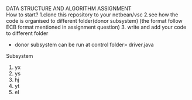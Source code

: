 DATA STRUCTURE AND ALGORITHM ASSIGNMENT
<br>How to start?
1.clone this repository to your netbean/vsc
2.see how the code is organised to different folder(donor subsystem) (the format follow ECB format mentioned in assignment question)
3. write and add your code to different folder

* donor subsystem can be run at control folder> driver.java

Subsystem
1. yx
2. ys
3. hj
4. yt
5. el
